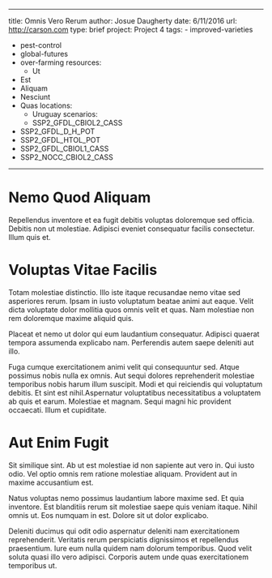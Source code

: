 ---
  title: Omnis Vero Rerum
  author: Josue Daugherty
  date: 6/11/2016
  url: http://carson.com
  type: brief
  project: Project 4
  tags:
    - improved-varieties
  - pest-control
  - global-futures
  - over-farming
  resources:
    - Ut
  - Est
  - Aliquam
  - Nesciunt
  - Quas
  locations:
    - Uruguay
  scenarios:
    - SSP2_GFDL_CBIOL2_CASS
  - SSP2_GFDL_D_H_POT
  - SSP2_GFDL_HTOL_POT
  - SSP2_GFDL_CBIOL1_CASS
  - SSP2_NOCC_CBIOL2_CASS
  ---
  # Nemo Quod Aliquam
Repellendus inventore et ea fugit debitis voluptas doloremque sed officia. Debitis non ut molestiae. Adipisci eveniet consequatur facilis consectetur. Illum quis et.

# Voluptas Vitae Facilis
Totam molestiae distinctio. Illo iste itaque recusandae nemo vitae sed asperiores rerum. Ipsam in iusto voluptatum beatae animi aut eaque. Velit dicta voluptate dolor mollitia quos omnis velit et quas. Nam molestiae non rem doloremque maxime aliquid quis.
 Placeat et nemo ut dolor qui eum laudantium consequatur. Adipisci quaerat tempora assumenda explicabo nam. Perferendis autem saepe deleniti aut illo.
 Fuga cumque exercitationem animi velit qui consequuntur sed. Atque possimus nobis nulla ex omnis. Aut sequi dolores reprehenderit molestiae temporibus nobis harum illum suscipit. Modi et qui reiciendis qui voluptatum debitis. Et sint est nihil.Aspernatur voluptatibus necessitatibus a voluptatem ab quis et earum. Molestiae et magnam. Sequi magni hic provident occaecati. Illum et cupiditate.

# Aut Enim Fugit
Sit similique sint. Ab ut est molestiae id non sapiente aut vero in. Qui iusto odio. Vel optio omnis rem ratione molestiae aliquam. Provident aut in maxime accusantium est.
 Natus voluptas nemo possimus laudantium labore maxime sed. Et quia inventore. Est blanditiis rerum sit molestiae saepe quis veniam itaque. Nihil omnis ut. Eos numquam in est. Dolore sit ut dolor explicabo.
 Deleniti ducimus qui odit odio aspernatur deleniti nam exercitationem reprehenderit. Veritatis rerum perspiciatis dignissimos et repellendus praesentium. Iure eum nulla quidem nam dolorum temporibus. Quod velit soluta quasi illo vero adipisci. Corporis autem unde quas exercitationem temporibus ut.
